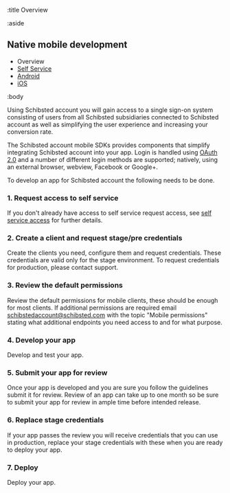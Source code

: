 :title Overview

:aside

## Native mobile development


- Overview
- [Self Service](/mobile/selfservice/)
- [Android](/sdks/android/)
- [iOS](/sdks/ios/)

:body

Using Schibsted account you will gain access to a single sign-on system consisting of users from all Schibsted subsidiaries connected to Schibsted account as well as simplifying the user experience and increasing your conversion rate.

The Schibsted account mobile SDKs provides components that simplify integrating Schibsted account into your app. Login is handled using [OAuth 2.0](https://oauth.net/2/) and a number of different login methods are supported; natively, using an external browser, webview, Facebook or Google+.

To develop an app for Schibsted account the following needs to be done.

### 1. Request access to self service

If you don't already have access to self service request access, see [self service access](/selfservice/access/) for further details.

### 2. Create a client and request stage/pre credentials

Create the clients you need, configure them and request credentials. These credentials are valid only for the stage environment. To request credentials for production, please contact support.

### 3. Review the default permissions

Review the default permissions for mobile clients, these should be enough for most clients. If additional permissions are required email schibstedaccount@schibsted.com with the topic
"Mobile permissions" stating what additional endpoints you need access to and for what purpose.

### 4. Develop your app

Develop and test your app.

### 5. Submit your app for review

Once your app is developed and you are sure you follow the guidelines submit it for review. Review of an app can take up to one month so be sure to submit your app for review in ample time before intended release.

### 6. Replace stage credentials

If your app passes the review you will receive credentials that you can use in production, replace your stage credentials with these when you are ready to deploy your app.

### 7. Deploy

Deploy your app.
